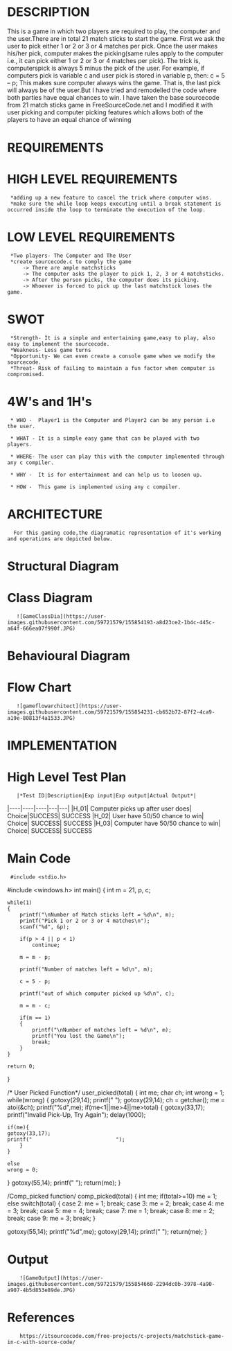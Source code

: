 # DESCRIPTION
   This is a game in which two players are required to play, the computer and the user.There are in total 21 match sticks to start the game. First we ask the user to pick either 1 or 2 or 3 or 4 matches per pick. Once the user makes his/her pick, computer makes the picking(same rules apply to the computer i.e., it can pick either 1 or 2 or 3 or 4 matches per pick). The trick is, computerspick is always 5 minus the pick of the user. For example, if computers pick is variable c and user pick is stored in variable p,
then: c = 5 – p;
   This makes sure computer always wins the game. That is, the last pick will always be of the user.But I have tried and remodelled the code where both parties have equal chances to win.
   I have taken the base sourcecode from 21 match sticks game in FreeSourceCode.net and I modified it with user picking and computer picking features which allows both of the players to have an equal chance of winning
# REQUIREMENTS
# HIGH LEVEL REQUIREMENTS
     *adding up a new feature to cancel the trick where computer wins.
     *make sure the while loop keeps executing until a break statement is occurred inside the loop to terminate the execution of the loop.
# LOW LEVEL REQUIREMENTS
     *Two players- The Computer and The User
     *create sourcecode.c to comply the game
         -> There are ample matchsticks
         -> The computer asks the player to pick 1, 2, 3 or 4 matchsticks.
         -> After the person picks, the computer does its picking.
         -> Whoever is forced to pick up the last matchstick loses the game.

# SWOT
     *Strength- It is a simple and entertaining game,easy to play, also easy to implement the sourcecode.
     *Weakness- Less game turns
     *Opportunity- We can even create a console game when we modify the sourcecode.
     *Threat- Risk of failing to maintain a fun factor when computer is compromised.
     
# 4W's and 1H's
     * WHO -  Player1 is the Computer and Player2 can be any person i.e the user.
     
     * WHAT - It is a simple easy game that can be played with two players.
     
     * WHERE- The user can play this with the computer implemented through any c compiler.
     
     * WHY -  It is for entertainment and can help us to loosen up.
     
     * HOW -  This game is implemented using any c compiler.

# ARCHITECTURE
      For this gaming code,the diagramatic representation of it's working and operations are depicted below.

# Structural Diagram
# Class Diagram
       ![GameClassDia](https://user-images.githubusercontent.com/59721579/155854193-a8d23ce2-1b4c-445c-a64f-666ea07f990f.JPG)
# Behavioural Diagram
# Flow Chart
       ![gameflowarchitect](https://user-images.githubusercontent.com/59721579/155854231-cb652b72-87f2-4ca9-a19e-80813f4a1533.JPG)
# IMPLEMENTATION
# High Level Test Plan
       |*Test ID|Description|Exp input|Exp output|Actual Output*|
|----|----|----|---|---|
|H_01| Computer picks up after user does|	Choice|SUCCESS|	SUCCESS
|H_02| User have 50/50 chance to win|	Choice|	SUCCESS|	SUCCESS
|H_03| Computer have 50/50 chance to win|	Choice|	SUCCESS|	SUCCESS


# Main Code
     #include <stdio.h>
#include <windows.h>
int main()
{
    int m = 21, p, c;  
  
    while(1)  
    {  
        printf("\nNumber of Match sticks left = %d\n", m);  
        printf("Pick 1 or 2 or 3 or 4 matches\n");  
        scanf("%d", &p);  
  
        if(p > 4 || p < 1)  
            continue;  
  
        m = m - p;  
  
        printf("Number of matches left = %d\n", m);  
  
        c = 5 - p;  
  
        printf("out of which computer picked up %d\n", c);  
  
        m = m - c;  
  
        if(m == 1)  
        {  
            printf("\nNumber of matches left = %d\n", m);  
            printf("You lost the Game\n");  
            break;  
        }  
    }  
  
    return 0;  
}

   /* User Picked Function*/
user_picked(total)
{
int me;
char ch;
int wrong = 1;
while(wrong)
{
	gotoxy(29,14);
	printf("   ");
	gotoxy(29,14);
	ch = getchar();
	me = atoi(&ch);
	printf("%d",me);
	if(me<1||me>4||me>total)
	{
	gotoxy(33,17);
	printf("Invalid Pick-Up, Try Again");
	delay(1000);

	if(me){
	gotoxy(33,17);
	printf("                           ");
        }
	}

	else
	wrong = 0;

}
gotoxy(55,14);
printf(" ");
return(me);
}

/Comp_picked function/
comp_picked(total)
{
int me;
if(total>=10)
me = 1;
else
switch(total)
{
case 2:
me = 1;
break;
case 3:
me = 2;
break;
case 4:
me = 3;
break;
case 5:
me = 4;
break;
case 7:
me = 1;
break;
case 8:
me = 2;
break;
case 9:
me = 3;
break;
}

gotoxy(55,14);
printf("%d",me);
gotoxy(29,14);
printf(" ");
return(me);
}


# Output

        ![GameOutput](https://user-images.githubusercontent.com/59721579/155854660-2294dc0b-3978-4a90-a907-4b5d853e89de.JPG)



# References
        https://itsourcecode.com/free-projects/c-projects/matchstick-game-in-c-with-source-code/


